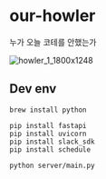 # our-howler
누가 오늘 코테를 안했는가

![howler_1_1800x1248](https://github.com/Giggle-projects/cote-howler/assets/46060746/4a2c7c97-4621-4e74-aa12-fb558334a6bd)


## Dev env

```
brew install python

pip install fastapi 
pip install uvicorn 
pip install slack_sdk
pip install schedule

python server/main.py
```
